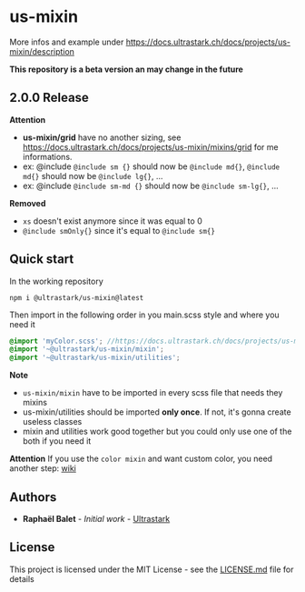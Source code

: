 # us-mixin

More infos and example under https://docs.ultrastark.ch/docs/projects/us-mixin/description

**This repository is a beta version an may change in the future**

## 2.0.0 Release
**Attention**
* **us-mixin/grid** have no another sizing, see https://docs.ultrastark.ch/docs/projects/us-mixin/mixins/grid for me informations.
* ex: @include `@include sm {}` should now be `@include md{}`, `@include md{}` should now be `@include lg{}`, ...
* ex: @include `@include sm-md {}` should now be `@include sm-lg{}`, ...

**Removed**
* `xs` doesn't exist anymore since it was equal to 0
* `@include smOnly{}` since it's equal to `@include sm{}`



## Quick start

In the working repository

```
npm i @ultrastark/us-mixin@latest
```

Then import in the following order in you main.scss style and where you need it

```scss
@import 'myColor.scss'; //https://docs.ultrastark.ch/docs/projects/us-mixin/classes/color#installing
@import '~@ultrastark/us-mixin/mixin';
@import '~@ultrastark/us-mixin/utilities';
```

**Note**
- `us-mixin/mixin` have to be imported in every scss file that needs they mixins
- us-mixin/utilities should be imported **only once**. If not, it's gonna create useless classes
- mixin and utilities work good together but you could only use one of the both if you need it

**Attention**
If you use the `color mixin` and want custom color, you need another step: [wiki](https://github.com/ultrastark/us-mixin/wiki/color)


## Authors

- **Raphaël Balet** - _Initial work_ - [Ultrastark](https://ultrastark.ch)

## License

This project is licensed under the MIT License - see the [LICENSE.md](LICENSE.md) file for details

